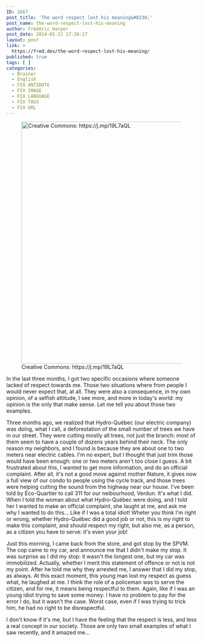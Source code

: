 ```yaml
---
ID: 2667
post_title: 'The word respect lost his meaning&#8230;'
post_name: the-word-respect-lost-his-meaning
author: Frédéric Harper
post_date: 2014-01-21 17:26:17
layout: post
link: >
  https://fred.dev/the-word-respect-lost-his-meaning/
published: true
tags: [ ]
categories:
  - Brainer
  - English
  - FIX ANTIDOTE
  - FIX IMAGE
  - FIX LANGUAGE
  - FIX TAGS
  - FIX URL
---
```

<figure><img alt="Creative Commons: https://j.mp/19L7aQL" src="http://fred.dev/wp-content/uploads/2014/01/respect.jpg" width="480" height="640"/><figcaption> Creative Commons: https://j.mp/19L7aQL</figcaption></figure><p>In the last three months, I got two specific occasions where someone lacked of respect towards me. Those two situations where from people I would never expect that, at all. They were also a consequence, in my own opinion, of a selfish attitude, I see more, and more in today's world: my opinion is the only that make sense. Let me tell you about those two examples.</p><p>Three months ago, we realized that Hydro-Québec (our electric company) was doing, what I call, a deforestation of the small number of trees we have in our street. They were cutting mostly all trees, not just the branch: most of them seem to have a couple of dozens years behind their neck. The only reason my neighbors, and I found is because they are about one to two meters near electric cables. I'm no expert, but I thought that just trim those would have been enough: one or two meters aren't too close I guess. A bit frustrated about this, I wanted to get more information, and do an official complaint. After all, it's not a good move against mother Nature, it gives now a full view of our condo to people using the cycle track, and those trees were helping cutting the sound from the highway near our house. I've been told by Éco-Quartier to call 311 for our neibourhood, Verdun. It's what I did. When I told the woman about what Hydro-Québec were doing, and I told her I wanted to make an official complaint, she laught at me, and ask me why I wanted to do this... Like if I was a total idiot! Wheter you think I'm right or wrong, whether Hydro-Québec did a good job or not, this is my right to make this complaint, and should respect my right, but also me, as a person, as a citizen you have to serve: it's even your job!</p><p>Just this morning, I came back from the store, and got stop by the SPVM. The cop came to my car, and announce me that I didn't make my stop. It was surprise as I did my stop: it wasn't the longest one, but my car was immobilized. Actually, whether I merit this statement of offence or not is not my point. After he told me why they arrested me, I answer that I did my stop, as always. At this exact moment, this young man lost my respect as guess what, he laughed at me. I think the role of a policeman was to serve the citizen, and for me, it means being respectful to them. Again, like if I was an young idiot trying to save some money: I have no problem to pay for the error I do, but it wasn't the case. Worst case, even if I was trying to trick him, he had no right to be disrespectful.</p><p>I don't know if it's me, but I have the feeling that the respect is less, and less a real concept in our society. Those are only two small examples of what I saw recently, and it amazed me...</p> 